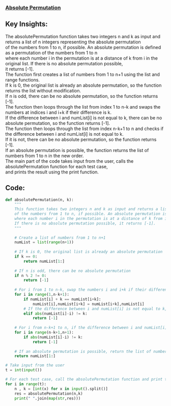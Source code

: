 ### [Absolute Permutation](https://www.hackerrank.com/challenges/absolute-permutation/problem)

## Key Insights:
The absolutePermutation function takes two integers n and k as input and returns a list of n integers representing the absolute permutation<br>
of the numbers from 1 to n, if possible. An absolute permutation is defined as a permutation of the numbers from 1 to n<br> 
where each number i in the permutation is at a distance of k from i in the original list. If there is no absolute permutation possible,<br> 
it returns [-1].<br>
The function first creates a list of numbers from 1 to n+1 using the list and range functions.<br>
If k is 0, the original list is already an absolute permutation, so the function returns the list without modification.<br>
If n is odd, there can be no absolute permutation, so the function returns [-1].<br>
The function then loops through the list from index 1 to n-k and swaps the numbers at indices i and i+k if their difference is k.<br> 
If the difference between i and numList[i] is not equal to k, there can be no absolute permutation, so the function returns [-1].<br>
The function then loops through the list from index n-k+1 to n and checks if the difference between i and numList[i] is not equal to k.<br> 
If it is not, there can be no absolute permutation, so the function returns [-1].<br>
If an absolute permutation is possible, the function returns the list of numbers from 1 to n in the new order.<br>
The main part of the code takes input from the user, calls the absolutePermutation function for each test case,<br> 
and prints the result using the print function.<br>

## Code:
```python
def absolutePermutation(n, k):
    """
    This function takes two integers n and k as input and returns a list of n integers representing the absolute permutation
    of the numbers from 1 to n, if possible. An absolute permutation is defined as a permutation of the numbers from 1 to n
    where each number i in the permutation is at a distance of k from i in the original list.
    If there is no absolute permutation possible, it returns [-1].
    """
    
    # Create a list of numbers from 1 to n+1
    numList = list(range(n+1))
    
    # If k is 0, the original list is already an absolute permutation
    if k == 0:
        return numList[1:]
    
    # If n is odd, there can be no absolute permutation
    if n % 2 != 0:
        return [-1]
    
    # For i from 1 to n-k, swap the numbers i and i+k if their difference is k
    for i in range(1,n-k+1):
        if numList[i] + k == numList[i+k]:
            numList[i],numList[i+k] = numList[i+k],numList[i]
        # If the difference between i and numList[i] is not equal to k, there can be no absolute permutation
        elif abs(numList[i]-i) != k:
            return [-1]
    
    # For i from n-k+1 to n, if the difference between i and numList[i] is not equal to k, there can be no absolute permutation
    for i in range(n-k+1,n+1):
        if abs(numList[i]-i) != k:
            return [-1]
    
    # If an absolute permutation is possible, return the list of numbers from 1 to n in the new order
    return numList[1:]

# Take input from the user
t = int(input())

# For each test case, call the absolutePermutation function and print the result
for i in range(t):
    n , k = [int(x) for x in input().split()]
    res = absolutePermutation(n,k)
    print(" ".join(map(str,res)))

```

    
